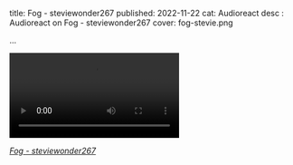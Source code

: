 title: Fog - steviewonder267
published: 2022-11-22
cat: Audioreact
desc : Audioreact on Fog - steviewonder267
cover: fog-stevie.png

 ...
 
<video controls src="static/img/fog-stevie.mp4"> </video>

*[Fog - steviewonder267](https://soundcloud.com/steviewonder267/force-of-gravity?si=740b8f97679a4bb29b69ea5f652f0d71&utm_source=clipboard&utm_medium=text&utm_campaign=social_sharing)*






